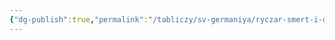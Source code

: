 ```yaml
---
{"dg-publish":true,"permalink":"/tabliczy/sv-germaniya/ryczar-smert-i-dyavol/","dgPassFrontmatter":true}
---
```



